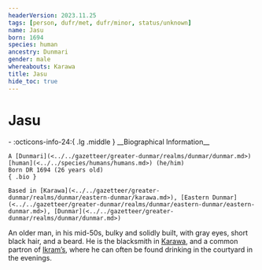 ```yaml
---
headerVersion: 2023.11.25
tags: [person, dufr/met, dufr/minor, status/unknown]
name: Jasu
born: 1694
species: human
ancestry: Dunmari
gender: male
whereabouts: Karawa
title: Jasu
hide_toc: true
---
```

# Jasu
<div class="grid cards ext-narrow-margin ext-one-column" markdown>
- :octicons-info-24:{ .lg .middle } __Biographical Information__

    A [Dunmari](<../../gazetteer/greater-dunmar/realms/dunmar/dunmar.md>) [human](<../../species/humans/humans.md>) (he/him)  
    Born DR 1694 (26 years old)  
    { .bio }

    Based in [Karawa](<../../gazetteer/greater-dunmar/realms/dunmar/eastern-dunmar/karawa.md>), [Eastern Dunmar](<../../gazetteer/greater-dunmar/realms/dunmar/eastern-dunmar/eastern-dunmar.md>), [Dunmar](<../../gazetteer/greater-dunmar/realms/dunmar/dunmar.md>)
</div>


An older man, in his mid-50s, bulky and solidly built, with gray eyes, short black hair, and a beard. He is the blacksmith in [Karawa](<../../gazetteer/greater-dunmar/realms/dunmar/eastern-dunmar/karawa.md>), and a common partron of [Ikram’s](<../../gazetteer/greater-dunmar/realms/dunmar/eastern-dunmar/ikrams.md>), where he can often be found drinking in the courtyard in the evenings. 

